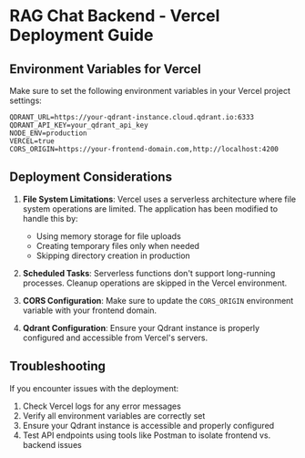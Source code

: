 # RAG Chat Backend - Vercel Deployment Guide

## Environment Variables for Vercel

Make sure to set the following environment variables in your Vercel project settings:

```
QDRANT_URL=https://your-qdrant-instance.cloud.qdrant.io:6333
QDRANT_API_KEY=your_qdrant_api_key
NODE_ENV=production
VERCEL=true
CORS_ORIGIN=https://your-frontend-domain.com,http://localhost:4200
```

## Deployment Considerations

1. **File System Limitations**: Vercel uses a serverless architecture where file system operations are limited. The application has been modified to handle this by:
   - Using memory storage for file uploads
   - Creating temporary files only when needed
   - Skipping directory creation in production

2. **Scheduled Tasks**: Serverless functions don't support long-running processes. Cleanup operations are skipped in the Vercel environment.

3. **CORS Configuration**: Make sure to update the `CORS_ORIGIN` environment variable with your frontend domain.

4. **Qdrant Configuration**: Ensure your Qdrant instance is properly configured and accessible from Vercel's servers.

## Troubleshooting

If you encounter issues with the deployment:

1. Check Vercel logs for any error messages
2. Verify all environment variables are correctly set
3. Ensure your Qdrant instance is accessible and properly configured
4. Test API endpoints using tools like Postman to isolate frontend vs. backend issues